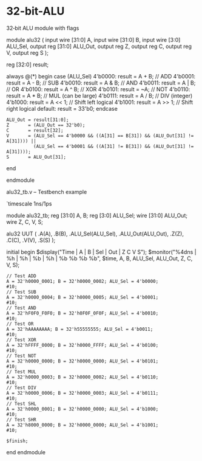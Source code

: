 # 32-bit-ALU

32‑bit ALU module with flags

module alu32 (
  input  wire [31:0] A,
  input  wire [31:0] B,
  input  wire [3:0]  ALU_Sel,
  output reg  [31:0] ALU_Out,
  output reg         Z,
  output reg         C,
  output reg         V,
  output reg         S
);

  reg [32:0] result;

  always @(*) begin
    case (ALU_Sel)
      4'b0000: result = A + B;             // ADD
      4'b0001: result = A - B;             // SUB
      4'b0010: result = A & B;             // AND
      4'b0011: result = A | B;             // OR
      4'b0100: result = A ^ B;             // XOR
      4'b0101: result = ~A;                // NOT
      4'b0110: result = A * B;             // MUL (can be large)
      4'b0111: result = A / B;             // DIV (integer)
      4'b1000: result = A << 1;            // Shift left logical
      4'b1001: result = A >> 1;            // Shift right logical
      default: result = 33'b0;
    endcase

    ALU_Out = result[31:0];
    Z       = (ALU_Out == 32'b0);
    C       = result[32];
    V       = (ALU_Sel == 4'b0000 && ((A[31] == B[31]) && (ALU_Out[31] != A[31]))) ||
              (ALU_Sel == 4'b0001 && ((A[31] != B[31]) && (ALU_Out[31] != A[31])));
    S       = ALU_Out[31];
  end

endmodule

alu32_tb.v – Testbench example

`timescale 1ns/1ps

module alu32_tb;
  reg  [31:0] A, B;
  reg  [3:0] ALU_Sel;
  wire [31:0] ALU_Out;
  wire Z, C, V, S;

  alu32 UUT (
    .A(A), .B(B), .ALU_Sel(ALU_Sel),
    .ALU_Out(ALU_Out), .Z(Z), .C(C), .V(V), .S(S)
  );

  initial begin
    $display("Time | A          | B          | Sel | Out        | Z C V S");
    $monitor("%4dns | %h | %h | %b | %h | %b %b %b %b",
      $time, A, B, ALU_Sel, ALU_Out, Z, C, V, S);

    // Test ADD
    A = 32'h0000_0001; B = 32'h0000_0002; ALU_Sel = 4'b0000;
    #10;
    // Test SUB
    A = 32'h0000_0004; B = 32'h0000_0005; ALU_Sel = 4'b0001;
    #10;
    // Test AND
    A = 32'hF0F0_F0F0; B = 32'h0F0F_0F0F; ALU_Sel = 4'b0010;
    #10;
    // Test OR
    A = 32'hAAAAAAAA; B = 32'h55555555; ALU_Sel = 4'b0011;
    #10;
    // Test XOR
    A = 32'hFFFF_0000; B = 32'h0000_FFFF; ALU_Sel = 4'b0100;
    #10;
    // Test NOT
    A = 32'h0000_0000; B = 32'h0000_0000; ALU_Sel = 4'b0101;
    #10;
    // Test MUL
    A = 32'h0000_0003; B = 32'h0000_0002; ALU_Sel = 4'b0110;
    #10;
    // Test DIV
    A = 32'h0000_0006; B = 32'h0000_0003; ALU_Sel = 4'b0111;
    #10;
    // Test SHL
    A = 32'h0000_0001; B = 32'h0000_0000; ALU_Sel = 4'b1000;
    #10;
    // Test SHR
    A = 32'h8000_0000; B = 32'h0000_0000; ALU_Sel = 4'b1001;
    #10;

    $finish;
  end
endmodule
